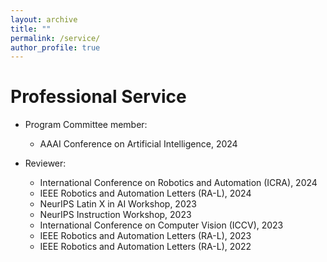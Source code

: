```yaml
---
layout: archive
title: ""
permalink: /service/
author_profile: true
---
```


Professional Service
======
* Program Committee member:
  * AAAI Conference on Artificial Intelligence, 2024
 
* Reviewer:
  * International Conference on Robotics and Automation (ICRA), 2024
  * IEEE Robotics and Automation Letters (RA-L), 2024
  * NeurIPS Latin X in AI Workshop, 2023
  * NeurIPS Instruction Workshop, 2023
  * International Conference on Computer Vision (ICCV), 2023
  * IEEE Robotics and Automation Letters (RA-L), 2023
  * IEEE Robotics and Automation Letters (RA-L), 2022
  
